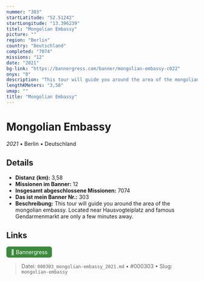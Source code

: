 ```yaml
---
nummer: "303"
startLatitude: "52.51242"
startLongitude: "13.396239"
titel: "Mongolian Embassy"
picture: ""
region: "Berlin"
country: "Deutschland"
completed: "7074"
missions: "12"
date: "2021"
bg-link: "https://bannergress.com/banner/mongolian-embassy-c022"
onyx: "0"
description: "This tour will guide you around the area of the mongolian embassy.  Located near Hausvogteiplatz and famous Gendarmenmarkt are only a few minutes away."
lengthKMeters: "3,58"
umap: ""
title: "Mongolian Embassy"
---
```

# Mongolian Embassy

*2021* • Berlin • Deutschland



## Details
- **Distanz (km):** 3,58
- **Missionen im Banner:** 12
- **Insgesamt abgeschlossene Missionen:** 7074
- **Das ist mein Banner Nr.:** 303
- **Beschreibung:** This tour will guide you around the area of the mongolian embassy.  Located near Hausvogteiplatz and famous Gendarmenmarkt are only a few minutes away.


## Links
<div style="margin-top: 0.5em;">
<a href="https://bannergress.com/banner/mongolian-embassy-c022" target="_blank" style="display:inline-block;margin-right:8px;padding:6px 12px;background-color:#3c8b3c;color:white;text-decoration:none;border-radius:6px;">🔗 Bannergress</a>

</div>


> Datei: `000303_mongolian-embassy_2021.md` • #000303 • Slug: `mongolian-embassy`
